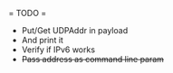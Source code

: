 = TODO =
* Put/Get UDPAddr in payload
* And print it
* Verify if IPv6 works
* ~~Pass address as command line param~~
